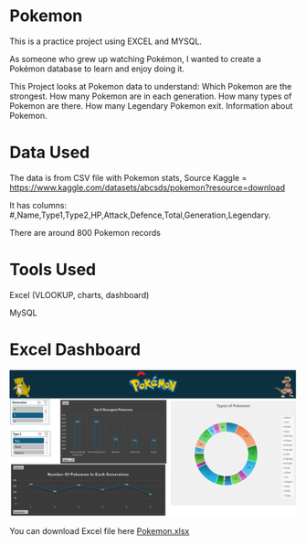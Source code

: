 # Pokemon
This is a practice project using EXCEL and MYSQL.

As someone who grew up watching Pokémon, I wanted to create a Pokémon database to learn and enjoy doing it.

This Project looks at Pokemon data to understand:
  Which Pokemon are the strongest.
  How many Pokemon are in each generation.
  How many types of Pokemon are there.
  How many Legendary Pokemon exit.
  Information about Pokemon.

# Data Used
The data is from CSV file with Pokemon stats, Source Kaggle =  https://www.kaggle.com/datasets/abcsds/pokemon?resource=download

It has columns: #,Name,Type1,Type2,HP,Attack,Defence,Total,Generation,Legendary.

There are around 800 Pokemon records

# Tools Used
Excel (VLOOKUP, charts, dashboard)

MySQL 

# Excel Dashboard
![image alt](https://github.com/Daemon59/Pokemon/blob/efe90b93e430c1e08388698d30870ca7906b1979/Screenshot%202025-05-13%20172139.png)

You can download Excel file here [Pokemon.xlsx](https://github.com/Daemon59/Pokemon/blob/4bad8063ccbdcc072e21714ecdb6d19d3d078cbf/Pokemon%20.xlsx)

